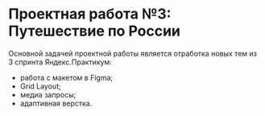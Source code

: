 # Проектная работа №3: Путешествие по России

Основной задачей проектной работы является отработка новых тем из 3 спринта Яндекс.Практикум:
* работа с макетом в Figma;
* Grid Layout;
* медиа запросы;
* адаптивная верстка.
